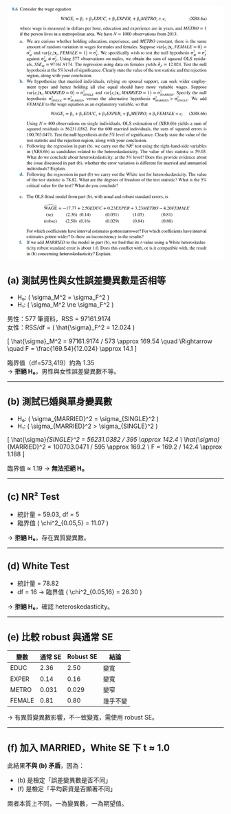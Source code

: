 ![Q8.6](image.png)

## (a) 測試男性與女性誤差變異數是否相等

- H₀: \( \sigma_M^2 = \sigma_F^2 \)
- H₁: \( \sigma_M^2 \ne \sigma_F^2 \)

男性：577 筆資料，RSS = 97161.9174  
女性：RSS/df = \( \hat{\sigma}_F^2 = 12.024 \)

\[
\hat{\sigma}_M^2 = 97161.9174 / 573 \approx 169.54
\quad \Rightarrow \quad
F = \frac{169.54}{12.024} \approx 14.1
\]

臨界值（df=573,419）約為 1.35  
→ **拒絕 H₀**，男性與女性誤差變異數不等。

---

## (b) 測試已婚與單身變異數

- H₀: \( \sigma_{MARRIED}^2 = \sigma_{SINGLE}^2 \)
- H₁: \( \sigma_{MARRIED}^2 > \sigma_{SINGLE}^2 \)

\[
\hat{\sigma}_{SINGLE}^2 = 56231.0382 / 395 \approx 142.4 \\
\hat{\sigma}_{MARRIED}^2 = 100703.0471 / 595 \approx 169.2 \\
F = 169.2 / 142.4 \approx 1.188
\]

臨界值 ≈ 1.19 → **無法拒絕 H₀**

---

## (c) NR² Test

- 統計量 = 59.03, df = 5
- 臨界值 \( \chi^2_{0.05,5} = 11.07 \)

→ **拒絕 H₀**，存在異質變異數。

---

## (d) White Test

- 統計量 = 78.82
- df = 16 → 臨界值 \( \chi^2_{0.05,16} = 26.30 \)

→ **拒絕 H₀**，確認 heteroskedasticity。

---

## (e) 比較 robust 與通常 SE

| 變數   | 通常 SE | Robust SE | 結論     |
|--------|---------|-----------|----------|
| EDUC   | 2.36    | 2.50      | 變寬     |
| EXPER  | 0.14    | 0.16      | 變寬     |
| METRO  | 0.031   | 0.029     | 變窄     |
| FEMALE | 0.81    | 0.80      | 幾乎不變 |

→ 有異質變異數影響，不一致變寬，需使用 robust SE。

---

## (f) 加入 MARRIED，White SE 下 t ≈ 1.0

此結果**不與 (b) 矛盾**，因為：

- (b) 是檢定「誤差變異數是否不同」
- (f) 是檢定「平均薪資是否顯著不同」

兩者本質上不同，一為變異數，一為期望值。